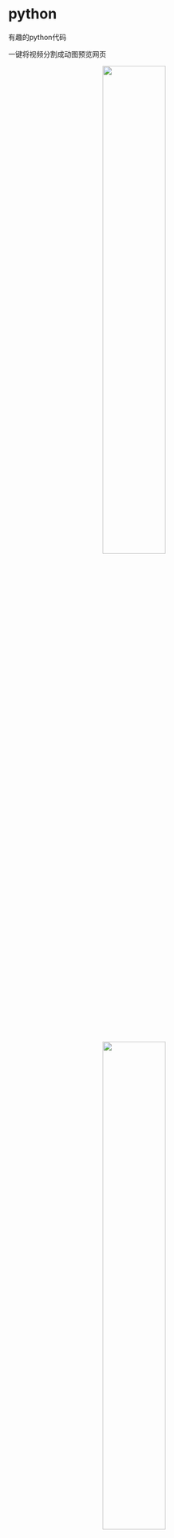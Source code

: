 # python
有趣的python代码  

一键将视频分割成动图预览网页  
<div align=center><img src="https://raw.githubusercontent.com/lele1894/python/main/images/01.png" width=50% height=50% /></div>  
<div align=center><img src="https://raw.githubusercontent.com/lele1894/python/main/images/02.gif" width=50% height=50% /></div>  
  
“.exe”结尾都是可执行文件，优点是不用自行安装模块。  
------需要下载ffmpeg并正确把ffmpeg添加到win环境变量。  
------也可以将"ffmpeg.exe" "ffprobe.exe" ，放到exe文件同目录。  
  
“.py”结尾的文件是源码，需要请自行安装所需模块。  

![00](https://lele1894.tk/img/logo.png)  
